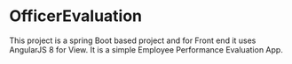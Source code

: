 # OfficerEvaluation
This project is a spring Boot based project and for Front end it uses AngularJS 8 for View. It is a simple Employee Performance Evaluation App.
